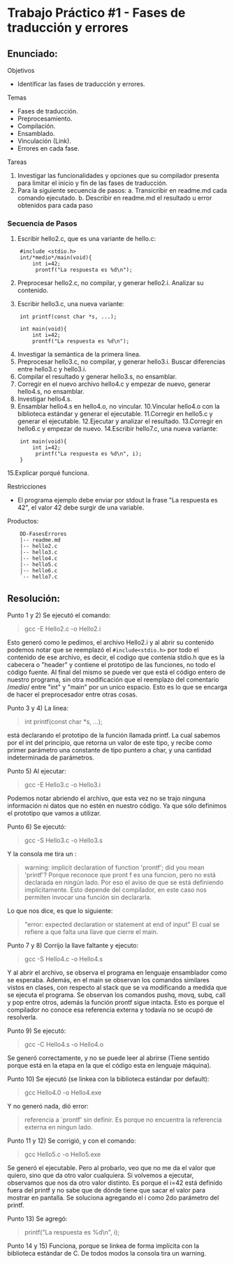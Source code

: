 ﻿ # Trabajo Práctico #1 - Fases de traducción y errores

## Enunciado: 

Objetivos
* Identificar las fases de traducción y errores.

Temas
* Fases de traducción.
* Preprocesamiento.
* Compilación.
* Ensamblado.
* Vinculación (Link).
* Errores en cada fase.

Tareas
1. Investigar las funcionalidades y opciones que su compilador presenta para
limitar el inicio y fin de las fases de traducción.
2. Para la siguiente secuencia de pasos:
	a. Transicribir en readme.md cada comando ejecutado.
	b. Describir en readme.md el resultado u error obtenidos para cada paso

### Secuencia de Pasos

1. Escribir hello2.c, que es una variante de hello.c:
```
	#include <stdio.h>
	int/*medio*/main(void){
		int i=42;
		 prontf("La respuesta es %d\n");
```

2. Preprocesar hello2.c, no compilar, y generar hello2.i. Analizar su
contenido.

3. Escribir hello3.c, una nueva variante:
```
	int printf(const char *s, ...);

	int main(void){
		int i=42;
		prontf("La respuesta es %d\n");
```
4. Investigar la semántica de la primera línea.
5. Preprocesar hello3.c, no compilar, y generar hello3.i. Buscar diferencias
entre hello3.c y hello3.i.
6. Compilar el resultado y generar hello3.s, no ensamblar.
7. Corregir en el nuevo archivo hello4.c y empezar de nuevo, generar
hello4.s, no ensamblar.
8. Investigar hello4.s.
9. Ensamblar hello4.s en hello4.o, no vincular.
10.Vincular hello4.o con la biblioteca estándar y generar el ejecutable.
11.Corregir en hello5.c y generar el ejecutable.
12.Ejecutar y analizar el resultado.
13.Corregir en hello6.c y empezar de nuevo.
14.Escribir hello7.c, una nueva variante:
```
	int main(void){
		int i=42;
		 printf("La respuesta es %d\n", i);
	}
```
15.Explicar porqué funciona.


Restricciones
* El programa ejemplo debe enviar por stdout la frase "La respuesta es 42", el
valor 42 debe surgir de una variable.

Productos:
```
	DD-FasesErrores
	|-- readme.md
	|-- hello2.c
	|-- hello3.c
	|-- hello4.c
	|-- hello5.c
	|-- hello6.c
	`-- hello7.c

```

## Resolución: 

Punto 1 y 2) 
Se ejecutó el comando:

> gcc -E Hello2.c -o Hello2.i 

Esto generó como le pedimos, el archivo Hello2.i y al abrir su contenido podemos notar que se reemplazó el `#include<stdio.h>` por todo el contenido de ese archivo, es decir, el codigo que contenia stdio.h que es la cabecera o "header" y contiene el prototipo de las funciones, no todo el código fuente. Al final del mismo se puede ver que está el código entero de nuestro programa, sin otra modificación que el reemplazo del comentario /*medio*/ entre "int" y "main" por un unico espacio. Esto es lo que se encarga de hacer el preprocesador entre otras cosas. 

Punto 3 y 4)
La linea: 

> int printf(const char *s, ...);

está declarando el prototipo de la función llamada printf. La cual sabemos por el int del principio, que retorna un valor de este tipo, y recibe como primer parámetro una constante de tipo puntero a char, y una cantidad indeterminada de parámetros. 

Punto 5)
Al ejecutar: 
> gcc -E Hello3.c -o Hello3.i 

Podemos notar abriendo el archivo, que esta vez no se trajo ninguna información ni datos que no estén en nuestro código. Ya que sólo definimos el prototipo que vamos a utilizar. 

Punto 6)
Se ejecutó: 
> gcc -S Hello3.c -o Hello3.s

Y la consola me tira un :
> warning: implicit declaration of function 'prontf'; did you mean 'printf'?
Porque reconoce que pront f es una funcion, pero no está declarada en ningún lado. Por eso el aviso de que se está definiendo implícitamente. Esto depende del compilador, en este caso nos permiten invocar una función sin declararla.

Lo que nos dice, es que lo siguiente:
> "error: expected declaration or statement at end of input"
El cual se refiere a que falta una llave que cierre el main. 

Punto 7 y 8)
Corrijo la llave faltante y ejecuto: 
> gcc -S Hello4.c -o Hello4.s

Y al abrir el archivo, se observa el programa en lenguaje ensamblador como se esperaba. 
Además, en el main se observan los comandos similares vistos en clases, con respecto al stack que se va modificando a medida que se ejecuta el programa. Se observan los comandos pushq, movq, subq, call y pop entre otros, además la función prontf sigue intacta. Esto es porque el compilador no conoce esa referencia externa y todavía no se ocupó de resolverla.

Punto 9)
Se ejecutó: 
> gcc -C Hello4.s -o Hello4.o

Se generó correctamente, y no se puede leer al abrirse (Tiene sentido porque está en la etapa en la que el código esta en lenguaje máquina).

Punto 10) 
Se ejecutó (se linkea con la biblioteca estándar por default): 
> gcc Hello4.0 -o Hello4.exe

Y no generó nada, dió error:
> referencia a `prontf' sin definir. 
Es porque no encuentra la referencia externa en ningun lado.


Punto 11 y 12)
Se corrigió, y con el comando: 
> gcc Hello5.c -o Hello5.exe

Se generó el ejecutable. Pero al probarlo, veo que no me da el valor que quiero, sino que da otro valor cualquiera. Si volvemos a ejecutar, observamos que nos da otro valor distinto. Es porque el i=42 está definido fuera del printf y no sabe que de dónde tiene que sacar el valor para mostrar en pantalla. Se soluciona agregando el i como 2do parámetro del printf.

Punto 13) 
Se agregó:
> printf("La respuesta es %d\n", i);

Punto 14 y 15)
Funciona, porque se linkea de forma implícita con la biblioteca estándar de C. De todos modos la consola tira un warning.
